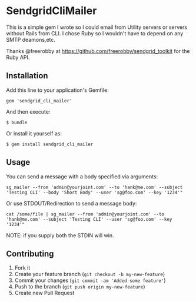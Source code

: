 # SendgridCliMailer

This is a simple gem I wrote so I could email from Utility servers or
servers without Rails from CLI. I chose Ruby so I wouldn't have to
depend on any SMTP deamons,etc.

Thanks @freerobby at https://github.com/freerobby/sendgrid_toolkit for
the Ruby API.

## Installation

Add this line to your application's Gemfile:

    gem 'sendgrid_cli_mailer'

And then execute:

    $ bundle

Or install it yourself as:

    $ gem install sendgrid_cli_mailer

## Usage

You can send a message with a body specified via arguments:

    sg_mailer --from 'admin@yourjoint.com' --to 'hank@me.com' --subject 'Testing CLI' --body 'Short Body' --user 'sg@foo.com' --key '1234'" 

Or use STDOUT/Redirection to send a message body:

    cat /some/file | sg_mailer --from 'admin@yourjoint.com' --to 'hank@me.com' --subject 'Testing CLI' --user 'sg@foo.com' --key '1234'" 

NOTE: if you supply both the STDIN will win.



## Contributing

1. Fork it
2. Create your feature branch (`git checkout -b my-new-feature`)
3. Commit your changes (`git commit -am 'Added some feature'`)
4. Push to the branch (`git push origin my-new-feature`)
5. Create new Pull Request
